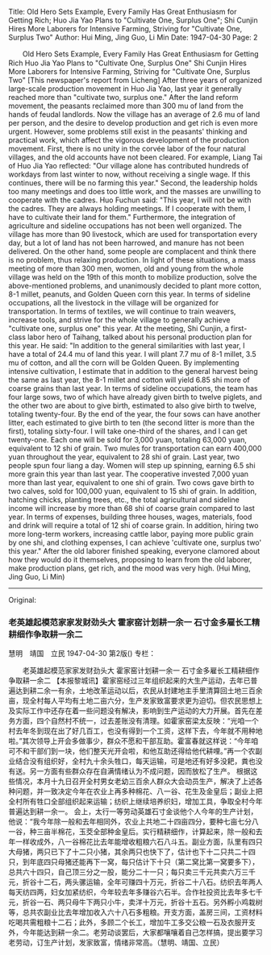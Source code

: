 Title: Old Hero Sets Example, Every Family Has Great Enthusiasm for Getting Rich; Huo Jia Yao Plans to "Cultivate One, Surplus One"; Shi Cunjin Hires More Laborers for Intensive Farming, Striving for "Cultivate One, Surplus Two"
Author: Hui Ming, Jing Guo, Li Min
Date: 1947-04-30
Page: 2

　　Old Hero Sets Example, Every Family Has Great Enthusiasm for Getting Rich
    Huo Jia Yao Plans to "Cultivate One, Surplus One"
    Shi Cunjin Hires More Laborers for Intensive Farming, Striving for "Cultivate One, Surplus Two"
    [This newspaper's report from Licheng] After three years of organized large-scale production movement in Huo Jia Yao, last year it generally reached more than "cultivate two, surplus one." After the land reform movement, the peasants reclaimed more than 300 mu of land from the hands of feudal landlords. Now the village has an average of 2.6 mu of land per person, and the desire to develop production and get rich is even more urgent. However, some problems still exist in the peasants' thinking and practical work, which affect the vigorous development of the production movement. First, there is no unity in the corvée labor of the four natural villages, and the old accounts have not been cleared. For example, Liang Tai of Huo Jia Yao reflected: "Our village alone has contributed hundreds of workdays from last winter to now, without receiving a single wage. If this continues, there will be no farming this year." Second, the leadership holds too many meetings and does too little work, and the masses are unwilling to cooperate with the cadres. Huo Fuchun said: "This year, I will not be with the cadres. They are always holding meetings. If I cooperate with them, I have to cultivate their land for them." Furthermore, the integration of agriculture and sideline occupations has not been well organized. The village has more than 90 livestock, which are used for transportation every day, but a lot of land has not been harrowed, and manure has not been delivered. On the other hand, some people are complacent and think there is no problem, thus relaxing production.
    In light of these situations, a mass meeting of more than 300 men, women, old and young from the whole village was held on the 19th of this month to mobilize production, solve the above-mentioned problems, and unanimously decided to plant more cotton, 8-1 millet, peanuts, and Golden Queen corn this year. In terms of sideline occupations, all the livestock in the village will be organized for transportation. In terms of textiles, we will continue to train weavers, increase tools, and strive for the whole village to generally achieve "cultivate one, surplus one" this year.
    At the meeting, Shi Cunjin, a first-class labor hero of Taihang, talked about his personal production plan for this year. He said: "In addition to the general similarities with last year, I have a total of 24.4 mu of land this year. I will plant 7.7 mu of 8-1 millet, 3.5 mu of cotton, and all the corn will be Golden Queen. By implementing intensive cultivation, I estimate that in addition to the general harvest being the same as last year, the 8-1 millet and cotton will yield 6.85 shi more of coarse grains than last year. In terms of sideline occupations, the team has four large sows, two of which have already given birth to twelve piglets, and the other two are about to give birth, estimated to also give birth to twelve, totaling twenty-four. By the end of the year, the four sows can have another litter, each estimated to give birth to ten (the second litter is more than the first), totaling sixty-four. I will take one-third of the shares, and I can get twenty-one. Each one will be sold for 3,000 yuan, totaling 63,000 yuan, equivalent to 12 shi of grain. Two mules for transportation can earn 400,000 yuan throughout the year, equivalent to 28 shi of grain. Last year, two people spun four liang a day. Women will step up spinning, earning 6.5 shi more grain this year than last year. The cooperative invested 7,000 yuan more than last year, equivalent to one shi of grain. Two cows gave birth to two calves, sold for 100,000 yuan, equivalent to 15 shi of grain. In addition, hatching chicks, planting trees, etc., the total agricultural and sideline income will increase by more than 68 shi of coarse grain compared to last year. In terms of expenses, building three houses, wages, materials, food and drink will require a total of 12 shi of coarse grain. In addition, hiring two more long-term workers, increasing cattle labor, paying more public grain by one shi, and clothing expenses, I can achieve 'cultivate one, surplus two' this year." After the old laborer finished speaking, everyone clamored about how they would do it themselves, proposing to learn from the old laborer, make production plans, get rich, and the mood was very high. (Hui Ming, Jing Guo, Li Min)



<hr /> 

Original: 


### 老英雄起模范家家发财劲头大  霍家窑计划耕一余一  石寸金多雇长工精耕细作争取耕一余二
慧明　靖国　立民
1947-04-30
第2版()
专栏：

　　老英雄起模范家家发财劲头大
    霍家窑计划耕一余一 
    石寸金多雇长工精耕细作争取耕一余二
    【本报黎城讯】霍家窑经过三年组织起来的大生产运动，去年已普遍达到耕二余一有余，土地改革运动以后，农民从封建地主手里清算回土地三百余亩，现全村每人平均有土地二亩六分，生产发家致富要求更为迫切。但农民思想上及实际工作中还存在着一些问题没有解决，影响到生产运动的大力开展。首先在差务方面，四个自然村不统一，过去差账没有清理。如霍家窑梁太反映：“光咱一个村去年冬到现在出了好几百工，也没有得到一个工资，这样下去，今年就不用种地啦。”其次领导上开会多做事少，群众不愿和干部互助。霍富春就这样说：“今年咱可不和干部们到一块，他们整天光开会啦，和他互助还得给他代耕哩。”再一个农副业结合没有组织好，全村九十余头牲口，每天运输，可是地还有好多没耙，粪也没有送。另一方面有些群众存在自满情绪认为不成问题，因而放松了生产。
    根据这些情况，本月十九日召开全村男女老幼三百余人群众大会动员生产，解决了上述各种问题，并一致决定今年在农业上再多种棉花、八一谷、花生及金皇后；副业上把全村所有牲口全部组织起来运输；纺织上继续培养织妇，增加工具，争取全村今年普遍达到耕一余一。
    会上，太行一等劳动英雄石寸金谈他个人今年的生产计划，他说：“我今年除一般和去年相同外，农业上共地二十四亩四分，要种七亩七分八一谷，种三亩半棉花，玉茭全部种金皇后。实行精耕细作，计算起来，除一般和去年一样收成外，八一谷棉花比去年能增收粗粮六石八斗五。副业方面，队里有四只大母猪，两只已下了十二只小猪，其余两只也快下了，估计也下十二只共二十四只，到年底四只母猪还能再下一窝，每只估计下十只（第二窝比第一窝要多下），总共六十四只，自己顶三分之一股，能分二十一只；每只卖三千元共卖六万三千元，折谷十二石，两头骡运输，全年可赚四十万元，折谷二十八石。纺织去年两人每天纺四两，妇女加紧纺织，今年较去年多赚谷六石半。合作社投资比去年多七千元，折谷一石、两只母牛下两只小牛，卖洋十万元，折谷十五石。另外孵小鸡栽树等，总共农副业比去年增加收入六十八石多粗粮。开支方面，盖房三间，工资材料吃喝共需粗粮十二石；此外，多顾二个长工，增加牛工多交公粮一石及衣服开支外，今年能达到耕一余二。老劳动谈罢后，大家都嚷嚷着自己怎样搞，提出要学习老劳动，订生产计划，发家致富，情绪非常高。（慧明、靖国、立民）
